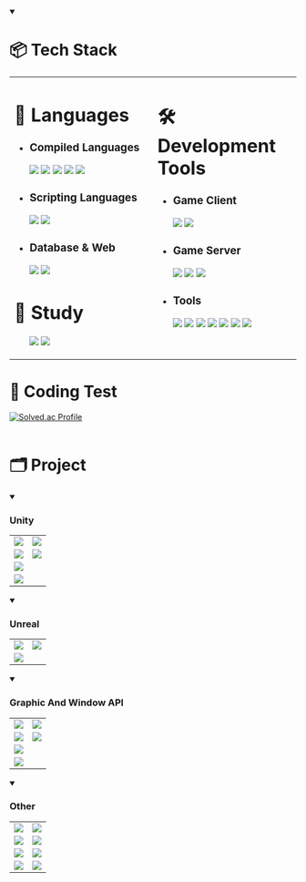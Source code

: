 <details open>
    <summary><h1>📦 Tech Stack</h1></summary>
    <table width="100%" padding="0">
        <tr>
            <td width="50%" valign="top">
                <h1>📃 Languages</h1>
                <ul>
                    <li>
                        <h3>Compiled Languages</h3>
                        <img src="https://img.shields.io/badge/C-A8B9CC?style=flat&logo=C&logoColor=white"/> 
                        <img src="https://img.shields.io/badge/C++-00599C?style=flat&logo=cplusplus&logoColor=white"/> 
                        <img src="https://custom-icon-badges.demolab.com/badge/C%23-%23239120.svg?logo=cshrp&logoColor=white"/> 
                        <img src="https://img.shields.io/badge/Python-3776AB?style=flat&logo=python&logoColor=white"/> 
                        <img src="https://img.shields.io/badge/Java-000000?style=flat&logo=openjdk&logoColor=white"/> 
                    </li>
                    <li>
                        <h3>Scripting Languages</h3>
                        <img src="https://img.shields.io/badge/JavaScript-F7DF1E?style=flat&logo=javascript&logoColor=white"/> 
                        <img src="https://img.shields.io/badge/Lua-2C2D72?style=flat&logo=lua&logoColor=white"/>
                    </li>
                    <li>
                        <h3>Database & Web</h3>
                        <img src="https://img.shields.io/badge/MySQL-4479A1?style=flat&logo=mysql&logoColor=white"/> 
                        <img src="https://img.shields.io/badge/CSS-1572B6?style=flat&logo=css3&logoColor=white"/>  
                    </li>
                </ul>
                <h1>📝 Study</h1>
                <ul>
                    <img src="https://img.shields.io/badge/Node.js-6DA55F?logo=node.js&logoColor=white"/>
                    <img src="https://img.shields.io/badge/Assembly ARM-0091BD?logo=arm&logoColor=white"/>
                </ul>
            </td>
            <td width="50%" valign="top">
                <h1>🛠️ Development Tools</h1>
                <ul>
                    <li>
                    <h3>Game Client</h3>
                        <img src="https://img.shields.io/badge/Unreal Engine-0E1128?style=flat&logo=unrealengine&logoColor=white"/>
                        <img src="https://img.shields.io/badge/Unity-%23000000.svg?logo=unity&logoColor=white"/> 
                    </li>
                    <li>
                    <h3>Game Server</h3>
                        <img src="https://img.shields.io/badge/Linux-FCC624?style=flat&logo=linux&logoColor=white"/>  
                        <img src="https://img.shields.io/badge/Ubuntu-E95420?style=flat&logo=ubuntu&logoColor=white"/> 
                        <img src="https://img.shields.io/badge/Oracle Cloud-F80000?style=flat&logo=oracle&logoColor=white"/>  
                    </li>
                    <li>
                        <h3>Tools</h3>
                        <img src="https://custom-icon-badges.demolab.com/badge/Visual%20Studio-5C2D91.svg?&logo=visual-studio&logoColor=white"/> 
                        <img src="https://custom-icon-badges.demolab.com/badge/Visual%20Studio%20Code-0078d7.svg?logo=vsc&logoColor=white"/> 
                        <img src="https://img.shields.io/badge/Oculus-%231A1A1A.svg?logo=oculus&logoColor=white"/> 
                        <img src="https://img.shields.io/badge/Github-181717?style=flat&logo=github&logoColor=white"/> 
                        <img src="https://img.shields.io/badge/Blender-E87D0D?style=flat&logo=blender&logoColor=white"/> 
                        <img src="https://img.shields.io/badge/Android-3DDC84?style=flat&logo=android&logoColor=white"/>
                        <img src="https://img.shields.io/badge/Eclipse-2C2255?style=flat&logo=eclipseide&logoColor=white"/>
                    </li>
                </ul>
            </td>
        </tr>
    </table>
</details>


# 💯 Coding Test
[![Solved.ac Profile](http://mazassumnida.wtf/api/v2/generate_badge?boj=redzoo)](https://solved.ac/redzoo/)
<br><br>

# 🗂️ Project
<details open>
    <summary><h3>Unity</h3></summary>
    <table width="100%">
        <tr>
            <td>
                <a href="https://github.com/Red-Opera/Legacy_of_Auras">
                    <img src="https://github.com/Red-Opera/Legacy_of_Auras/assets/121187608/d4765f51-e7ef-4ae5-95e3-a6c9b7c45786"/>
                </a>
            </td>
            <td>
                <a href="https://github.com/Red-Opera/K-Project">
                    <img src="https://github.com/user-attachments/assets/d9d3f9bd-58f3-442c-8cf1-6363dff7e6a2"/>
                </a>
            </td>
        </tr>
        <tr>
            <td>
                <div align="center">
                <a href="https://github.com/Red-Opera/Legacy_of_Auras">
                    <img align="center" src="https://github-readme-stats.vercel.app/api/pin/?username=Red-Opera&repo=Legacy_of_Auras&theme=react&border_color=61dafb&border_radius=10"/>
                </a>
                </div>
            </td>
            <td>
                <div align="center">
                <a href="https://github.com/Red-Opera/K-Project">
                    <img align="center" src="https://github-readme-stats.vercel.app/api/pin/?username=Red-Opera&repo=K-Project&theme=react&border_color=61dafa&border_radius=10"/>
                </a>
                </div>
            </td>
        </tr>
        <tr>
            <td>
                <a href="https://github.com/Red-Opera/VRDefense">
                    <img src="https://github.com/user-attachments/assets/83ea3733-0664-44c1-8686-bbc17cc59b78"/>
                </a>
            </td>
        </tr>
        <tr>
            <td>
                <div align="center">
                <a href="https://github.com/Red-Opera/VRDefense">
                    <img align="center" src="https://github-readme-stats.vercel.app/api/pin/?username=Red-Opera&repo=VRDefense&theme=react&border_color=61dafa&border_radius=10"/>
                </a>
                </div>
            </td>
        </tr>
    </table>
</details>

<details open>
    <summary><h3>Unreal</h3></summary>
    <table>
        <tr>
            <td>
                <a href="https://github.com/Red-Opera/EraOfDreams_1950sSimulation">
                    <img src="https://github.com/user-attachments/assets/088e1bf3-3d49-4ec5-a19d-6f04e11be56a"/>
                </a>
            </td>
            <td>
                <img src="https://github.com/user-attachments/assets/e5f178d8-83db-4b8c-aaaa-8947cf6030eb"/>
            </td>
        </tr>
        <tr>
            <td>
                <div align="center">
                <a href="https://github.com/Red-Opera/EraOfDreams_1950sSimulation">
                    <img align="center" src="https://github-readme-stats.vercel.app/api/pin/?username=Red-Opera&repo=EraOfDreams_1950sSimulation&theme=react&border_color=61dafb&border_radius=10"/>
                </a>
                </div>
            </td>
        </tr>
    </table>
</details>

<details open>
    <summary><h3>Graphic And Window API</h3></summary>
    <table>
        <tr>
            <td>
                <a href="https://github.com/Red-Opera/DirectX_GameEngine">
                    <img src="https://github.com/user-attachments/assets/0f5f713a-4c01-4237-bd8f-869fcb69c85b"/>
                </a>
            </td>
            <td>
                <a href="https://github.com/Red-Opera/D2DGame">
                    <img src="https://github.com/user-attachments/assets/eed22dac-aaa5-4f3b-90d3-b122df519288"/>
                </a>
            </td>
        </tr>
        <tr>
            <td>
                <div align="center">
                <a href="https://github.com/Red-Opera/DirectX_GameEngine">
                    <img align="center" src="https://github-readme-stats.vercel.app/api/pin/?username=Red-Opera&repo=DirectX_GameEngine&theme=react&border_color=61dafb&border_radius=10"/>
                </a>
                </div>
            </td>
            <td>
                <div align="center">
                <a href="https://github.com/Red-Opera/D2DGame">
                    <img align="center" src="https://github-readme-stats.vercel.app/api/pin/?username=Red-Opera&repo=D2DGame&theme=react&border_color=61dafb&border_radius=10"/>
                </a>
                </div>
            </td>
        </tr>
        <tr>
            <td>
                <a href="https://github.com/Red-Opera/Sokoban">
                    <img src="https://github.com/user-attachments/assets/6c6f4308-f132-4858-ad44-db97b4d3e047"/>
                </a>
            </td>
        </tr>
        <tr>
            <td>
                <div align="center">
                <a href="https://github.com/Red-Opera/Sokoban">
                    <img align="center" src="https://github-readme-stats.vercel.app/api/pin/?username=Red-Opera&repo=Sokoban&theme=react&border_color=61dafb&border_radius=10"/>
                </a>
                </div>
            </td>
        </tr>
    </table>
</details>

<details open>
    <summary><h3>Other</h3></summary>
    <table>
        <tr>
            <td>
                <a href="https://github.com/Red-Opera/ChatApp">
                    <img src="https://github.com/user-attachments/assets/62aca0fe-f370-4f4e-a352-8f77e54c2672"/>
                </a>
            </td>
            <td>
                <a href="https://github.com/Red-Opera/Snake-Game">
                    <img src="https://github.com/user-attachments/assets/0cf46499-1e32-44c0-9acc-890c4006c74f"/>
                </a>
            </td>
        </tr>
        <tr>
            <td>
                <div align="center">
                    <a href="https://github.com/Red-Opera/ChatApp">
                        <img align="center" src="https://github-readme-stats.vercel.app/api/pin/?username=Red-Opera&repo=ChatApp&theme=react&border_color=61dafb&border_radius=10"/>
                    </a>
                </div>
            </td>
            <td>
                <div align="center">
                    <a href="https://github.com/Red-Opera/Snake-Game">
                        <img align="center" src="https://github-readme-stats.vercel.app/api/pin/?username=Red-Opera&repo=Snake-Game&theme=react&border_color=61dafb&border_radius=10"/>
                    </a>
                </div>
            </td>
        </tr>
        <tr>
            <td>
                <a href="https://github.com/Red-Opera/AlgoSort-Lab">
                    <img src="https://github.com/user-attachments/assets/c2d71a7e-26d3-4000-aeb5-fdfb72b468cf"/>
                </a>
            </td>
            <td>
                <a href="https://github.com/Red-Opera/Console-Maze-Game">
                    <img src="https://github.com/user-attachments/assets/d5b8bbb8-aa77-448d-a3db-9181a2c7dde0"/>
                </a>
            </td>
        </tr>
        <tr>
            <td>
                <div align="center">
                    <a href="https://github.com/Red-Opera/AlgoSort-Lab">
                        <img align="center" src="https://github-readme-stats.vercel.app/api/pin/?username=Red-Opera&repo=AlgoSort-Lab&theme=react&border_color=61dafb&border_radius=10"/>
                    </a>
                </div>
            </td>
            <td>
                <div align="center">
                <a href="https://github.com/Red-Opera/Console-Maze-Game">
                    <img align="center" src="https://github-readme-stats.vercel.app/api/pin/?username=Red-Opera&repo=Console-Maze-Game&theme=react&border_color=61dafb&border_radius=10"/>
                </a>
                </div>
            </td>
        </tr>
    </table>
</details>
